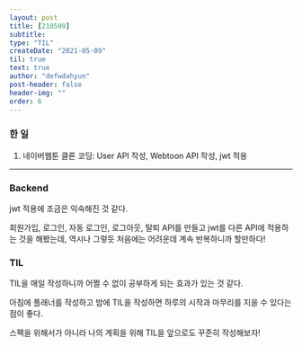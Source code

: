 ```yaml
---
layout: post
title: [210509] 
subtitle: 
type: "TIL"
createDate: "2021-05-09"
til: true
text: true
author: "defwdahyun"
post-header: false
header-img: ""
order: 6
---
```


### **한 일**

1. 네이버웹툰 클론 코딩: User API 작성, Webtoon API 작성, jwt 적용 


<hr>

### Backend

jwt 적용에 조금은 익숙해진 것 같다.

회원가입, 로그인, 자동 로그인, 로그아웃, 탈퇴 API를 만들고 jwt를 다른 API에 적용하는 것을 해봤는데, 역시나 그렇듯 처음에는 어려운데 계속 반복하니까 할만하다!

### TIL

TIL을 매일 작성하니까 어쩔 수 없이 공부하게 되는 효과가 있는 것 같다.

아침에 플래너를 작성하고 밤에 TIL을 작성하면 하루의 시작과 마무리를 지을 수 있다는 점이 좋다.

스펙을 위해서가 아니라 나의 계획을 위해 TIL을 앞으로도 꾸준히 작성해보자!